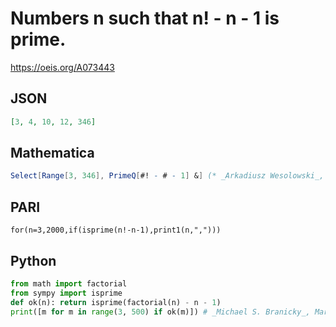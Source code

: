 # Numbers n such that n\! \- n \- 1 is prime\.
https://oeis.org/A073443
## JSON
```JSON
[3, 4, 10, 12, 346]
```
## Mathematica
```Mathematica
Select[Range[3, 346], PrimeQ[#! - # - 1] &] (* _Arkadiusz Wesolowski_, Jan 04 2012 *)
```
## PARI
```PARI
for(n=3,2000,if(isprime(n!-n-1),print1(n,",")))
```
## Python
```Python
from math import factorial
from sympy import isprime
def ok(n): return isprime(factorial(n) - n - 1)
print([m for m in range(3, 500) if ok(m)]) # _Michael S. Branicky_, Mar 04 2021
```

